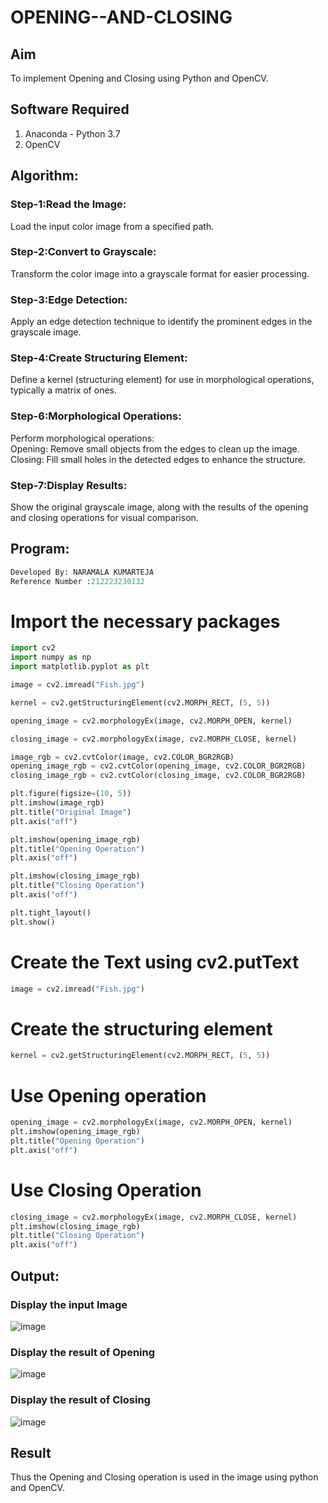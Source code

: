 # OPENING--AND-CLOSING
## Aim
To implement Opening and Closing using Python and OpenCV.

## Software Required
1. Anaconda - Python 3.7
2. OpenCV
## Algorithm:
### Step-1:Read the Image:

Load the input color image from a specified path.
### Step-2:Convert to Grayscale:

Transform the color image into a grayscale format for easier processing.
### Step-3:Edge Detection:

Apply an edge detection technique to identify the prominent edges in the grayscale image.
### Step-4:Create Structuring Element:

Define a kernel (structuring element) for use in morphological operations, typically a matrix of ones.
### Step-6:Morphological Operations:

Perform morphological operations:<br>
Opening: Remove small objects from the edges to clean up the image.<br>
Closing: Fill small holes in the detected edges to enhance the structure.
### Step-7:Display Results:

Show the original grayscale image, along with the results of the opening and closing operations for visual comparison.

 
## Program:
```python
Developed By: NARAMALA KUMARTEJA
Reference Number :212223230132
``` 

# Import the necessary packages
``` Python
import cv2
import numpy as np
import matplotlib.pyplot as plt

image = cv2.imread("Fish.jpg")  

kernel = cv2.getStructuringElement(cv2.MORPH_RECT, (5, 5))

opening_image = cv2.morphologyEx(image, cv2.MORPH_OPEN, kernel)

closing_image = cv2.morphologyEx(image, cv2.MORPH_CLOSE, kernel)

image_rgb = cv2.cvtColor(image, cv2.COLOR_BGR2RGB)
opening_image_rgb = cv2.cvtColor(opening_image, cv2.COLOR_BGR2RGB)
closing_image_rgb = cv2.cvtColor(closing_image, cv2.COLOR_BGR2RGB)

plt.figure(figsize=(10, 5))
plt.imshow(image_rgb)
plt.title("Original Image")
plt.axis("off")

plt.imshow(opening_image_rgb)
plt.title("Opening Operation")
plt.axis("off")

plt.imshow(closing_image_rgb)
plt.title("Closing Operation")
plt.axis("off")

plt.tight_layout()
plt.show()

```
# Create the Text using cv2.putText
```python
image = cv2.imread("Fish.jpg")
```
# Create the structuring element
```python
kernel = cv2.getStructuringElement(cv2.MORPH_RECT, (5, 5))
```
# Use Opening operation
```python
opening_image = cv2.morphologyEx(image, cv2.MORPH_OPEN, kernel)
plt.imshow(opening_image_rgb)
plt.title("Opening Operation")
plt.axis("off")
```
# Use Closing Operation
```python
closing_image = cv2.morphologyEx(image, cv2.MORPH_CLOSE, kernel)
plt.imshow(closing_image_rgb)
plt.title("Closing Operation")
plt.axis("off")
```
## Output:

### Display the input Image
![image](https://github.com/user-attachments/assets/cf6d3689-7229-4d58-bb1c-aeed5bc02ce3)

### Display the result of Opening
![image](https://github.com/user-attachments/assets/c5068dc4-8ec7-4317-86c6-969b57688117)

### Display the result of Closing
![image](https://github.com/user-attachments/assets/e6246f86-bf3b-4c35-81b0-d09c92d65d48)

## Result
Thus the Opening and Closing operation is used in the image using python and OpenCV.
